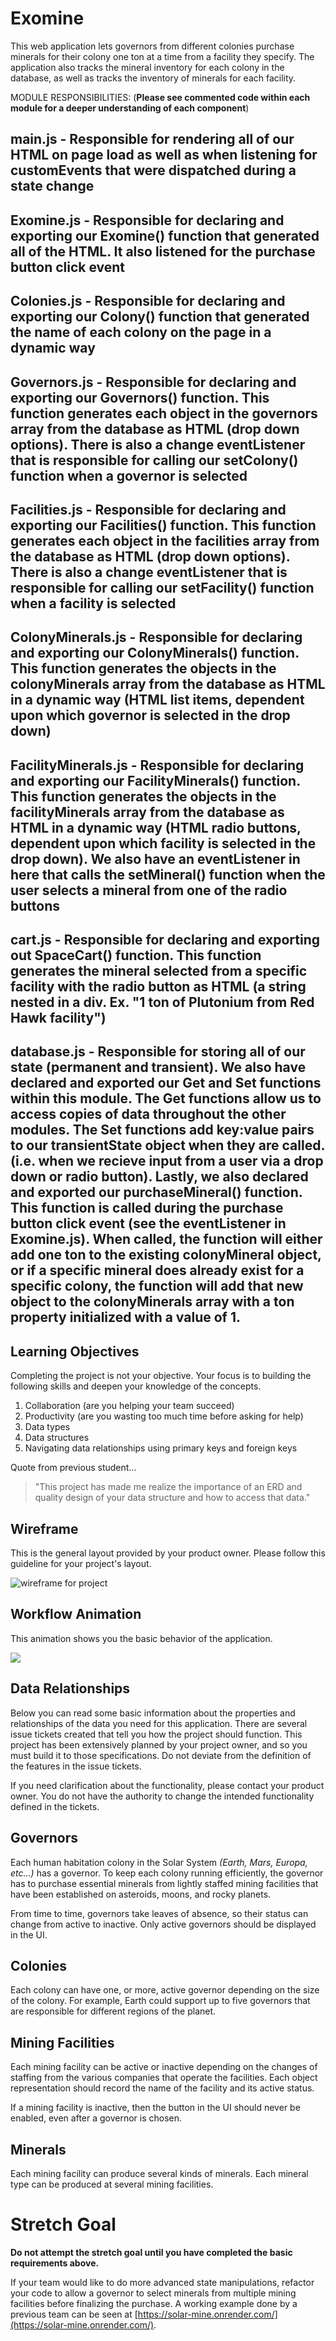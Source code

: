 # Exomine

This web application lets governors from different colonies purchase minerals for their colony one ton at a time from a facility they specify. The application also tracks the mineral inventory for each colony in the database, as well as tracks the inventory of minerals for each facility.

MODULE RESPONSIBILITIES:
(**Please see commented code within each module for a deeper understanding of each component**)

main.js - Responsible for rendering all of our HTML on page load as well as when listening for customEvents that were dispatched during a state change
---
Exomine.js - Responsible for declaring and exporting our Exomine() function that generated all of the HTML. It also listened for the purchase button click event
---
Colonies.js - Responsible for declaring and exporting our Colony() function that generated the name of each colony on the page in a dynamic way
---
Governors.js - Responsible for declaring and exporting our Governors() function. This function generates each object in the governors array from the database as HTML (drop down options). There is also a change eventListener that is responsible for calling our setColony() function when a governor is selected
---
Facilities.js - Responsible for declaring and exporting our Facilities() function. This function generates each object in the facilities array from the database as HTML (drop down options). There is also a change eventListener that is responsible for calling our setFacility() function when a facility is selected
---
ColonyMinerals.js - Responsible for declaring and exporting our ColonyMinerals() function. This function generates the objects in the colonyMinerals array from the database as HTML in a dynamic way (HTML list items, dependent upon which governor is selected in the drop down)
---
FacilityMinerals.js - Responsible for declaring and exporting our FacilityMinerals() function. This function generates the objects in the facilityMinerals array from the database as HTML in a dynamic way (HTML radio buttons, dependent upon which facility is selected in the drop down). We also have an eventListener in here that calls the setMineral() function when the user selects a mineral from one of the radio buttons
---
cart.js - Responsible for declaring and exporting out SpaceCart() function. This function generates the mineral selected from a specific facility with the radio button as HTML (a string nested in a div. Ex. "1 ton of Plutonium from Red Hawk facility") 
---
database.js - Responsible for storing all of our state (permanent and transient). We also have declared and exported our Get and Set functions within this module. The Get functions allow us to access copies of data throughout the other modules. The Set functions add key:value pairs to our transientState object when they are called. (i.e. when we recieve input from a user via a drop down or radio button). Lastly, we also declared and exported our purchaseMineral() function. This function is called during the purchase button click event (see the eventListener in Exomine.js). When called, the function will either add one ton to the existing colonyMineral object, or if a specific mineral does already exist for a specific colony, the function will add that new object to the colonyMinerals array with a ton property initialized with a value of 1.
---

## Learning Objectives

Completing the project is not your objective. Your focus is to building the following skills and deepen your knowledge of the concepts.

1. Collaboration (are you helping your team succeed)
1. Productivity (are you wasting too much time before asking for help)
1. Data types
1. Data structures
1. Navigating data relationships using primary keys and foreign keys

Quote from previous student...

> "This project has made me realize the importance of an ERD and quality design of your data structure and how to access that data."

## Wireframe

This is the general layout provided by your product owner. Please follow this guideline for your project's layout.

![wireframe for project](./images/wireframe.png)


## Workflow Animation

This animation shows you the basic behavior of the application.

![](./images/exomine.gif)

## Data Relationships

Below you can read some basic information about the properties and relationships of the data you need for this application. There are several issue tickets created that tell you how the project should function. This project has been extensively planned by your project owner, and so you must build it to those specifications. Do not deviate from the definition of the features in the issue tickets.

If you need clarification about the functionality, please contact your product owner. You do not have the authority to change the intended functionality defined in the tickets.

## Governors

Each human habitation colony in the Solar System _(Earth, Mars, Europa, etc...)_ has a governor. To keep each colony running efficiently, the governor has to purchase essential minerals from lightly staffed mining facilities that have been established on asteroids, moons, and rocky planets.

From time to time, governors take leaves of absence, so their status can change from active to inactive. Only active governors should be displayed in the UI.

## Colonies

Each colony can have one, or more, active governor depending on the size of the colony. For example, Earth could support up to five governors that are responsible for different regions of the planet.

## Mining Facilities

Each mining facility can be active or inactive depending on the changes of staffing from the various companies that operate the facilities. Each object representation should record the name of the facility and its active status.

If a mining facility is inactive, then the button in the UI should never be enabled, even after a governor is chosen.

## Minerals

Each mining facility can produce several kinds of minerals. Each mineral type can be produced at several mining facilities.

# Stretch Goal

**Do not attempt the stretch goal until you have completed the basic requirements above.**

If your team would like to do more advanced state manipulations, refactor your code to allow a governor to select minerals from multiple mining facilities before finalizing the purchase. A working example done by a previous team can be seen at [https://solar-mine.onrender.com/](https://solar-mine.onrender.com/). 
